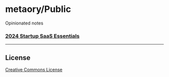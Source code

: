 # metaory/Public

Opinionated notes

### [2024 Startup SaaS Essentials](2024_startup-saas-essentials.md)

---

## License

[Creative Commons License](LICENSE)
